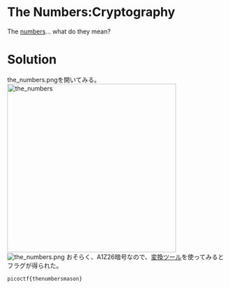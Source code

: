 # The Numbers:Cryptography

The [numbers]()... what do they mean?

# Solution

the_numbers.pngを開いてみる。<img width="387" alt="the_numbers" src="https://github.com/user-attachments/assets/09ea5166-55bf-4217-99a6-337c615741a4"> ![the_numbers.png](https://qiita-image-store.s3.ap-northeast-1.amazonaws.com/0/3638553/743be293-4606-7869-4ea4-85ca1a46dbbc.png)
おそらく、A1Z26暗号なので、[変換ツール](https://planetcalc.com/4884/)を使ってみるとフラグが得られた。

`picoctf{thenumbersmason}`
